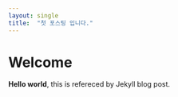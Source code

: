 ```yaml
---
layout: single
title:  "첫 포스팅 입니다."
---
```


# Welcome

**Hello world**, this is refereced by Jekyll blog post.


